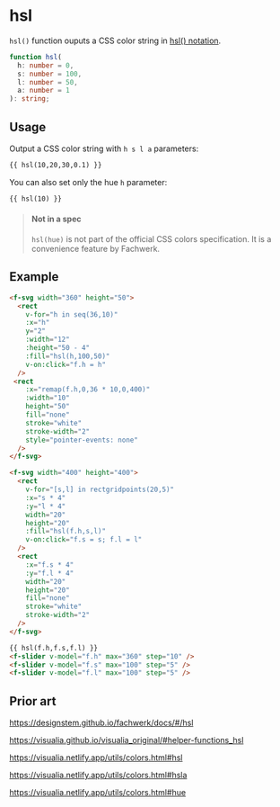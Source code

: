 # hsl

`hsl()` function ouputs a CSS color string in [hsl() notation](<https://developer.mozilla.org/en-US/docs/Web/CSS/color_value/hsl()>).

```ts
function hsl(
  h: number = 0,
  s: number = 100,
  l: number = 50,
  a: number = 1
): string;
```

## Usage

Output a CSS color string with `h s l a` parameters:

```md
{{ hsl(10,20,30,0.1) }}
```

You can also set only the hue `h` parameter:

```md
{{ hsl(10) }}
```

> #### Not in a spec
>
> `hsl(hue)` is not part of the official CSS colors specification. It is a convenience feature by Fachwerk.

## Example

```md
<f-svg width="360" height="50">
  <rect
    v-for="h in seq(36,10)"
    :x="h"
    y="2"
    :width="12"
    :height="50 - 4"
    :fill="hsl(h,100,50)"
    v-on:click="f.h = h"
  />
 <rect
    :x="remap(f.h,0,36 * 10,0,400)"
    :width="10"
    height="50"
    fill="none"
    stroke="white"
    stroke-width="2"
    style="pointer-events: none"
  />
</f-svg>

<f-svg width="400" height="400">
  <rect
    v-for="[s,l] in rectgridpoints(20,5)"
    :x="s * 4"
    :y="l * 4"
    width="20"
    height="20"
    :fill="hsl(f.h,s,l)"
    v-on:click="f.s = s; f.l = l"
  />
  <rect
    :x="f.s * 4"
    :y="f.l * 4"
    width="20"
    height="20"
    fill="none"
    stroke="white"
    stroke-width="2"
  />
</f-svg>

{{ hsl(f.h,f.s,f.l) }}
<f-slider v-model="f.h" max="360" step="10" />
<f-slider v-model="f.s" max="100" step="5" />
<f-slider v-model="f.l" max="100" step="5" />
```

## Prior art

https://designstem.github.io/fachwerk/docs/#/hsl

https://visualia.github.io/visualia_original/#helper-functions_hsl

https://visualia.netlify.app/utils/colors.html#hsl

https://visualia.netlify.app/utils/colors.html#hsla

https://visualia.netlify.app/utils/colors.html#hue
